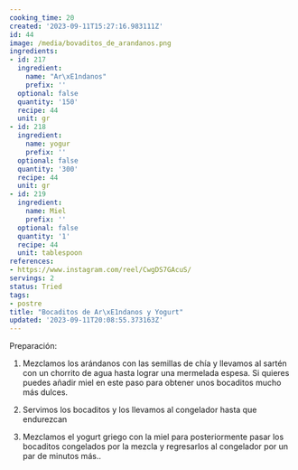 ```yaml
---
cooking_time: 20
created: '2023-09-11T15:27:16.983111Z'
id: 44
image: /media/bovaditos_de_arandanos.png
ingredients:
- id: 217
  ingredient:
    name: "Ar\xE1ndanos"
    prefix: ''
  optional: false
  quantity: '150'
  recipe: 44
  unit: gr
- id: 218
  ingredient:
    name: yogur
    prefix: ''
  optional: false
  quantity: '300'
  recipe: 44
  unit: gr
- id: 219
  ingredient:
    name: Miel
    prefix: ''
  optional: false
  quantity: '1'
  recipe: 44
  unit: tablespoon
references:
- https://www.instagram.com/reel/CwgDS7GAcuS/
servings: 2
status: Tried
tags:
- postre
title: "Bocaditos de Ar\xE1ndanos y Yogurt"
updated: '2023-09-11T20:08:55.373163Z'
---
```


Preparación:

1. Mezclamos los arándanos con las semillas de chía y llevamos al sartén con un chorrito de agua hasta lograr una mermelada espesa. Si quieres puedes añadir miel en este paso para obtener unos bocaditos mucho más dulces.

2. Servimos los bocaditos y los llevamos al congelador hasta que endurezcan

3. Mezclamos el yogurt griego con la miel para posteriormente pasar los bocaditos congelados por la mezcla y regresarlos al congelador por un par de minutos más..
